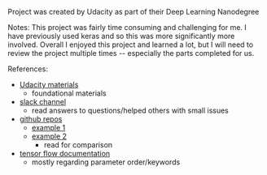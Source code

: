 Project was created by Udacity as part of their Deep Learning Nanodegree

Notes:
This project was fairly time consuming and challenging for me.
I have previously used keras and so this was more significantly more involved.
Overall I enjoyed this project and learned a lot, but I will need to review the project multiple times -- especially the parts completed for us.


References:
* [Udacity materials](https://www.udacity.com/course/deep-learning-nanodegree-foundation--nd101)
  * foundational materials
* [slack channel](nd101.slack.com)
  * read answers to questions/helped others with small issues
* [github repos](https://github.com/sumitbinnani)
  * [example 1](https://github.com/tanakatsu/udacity-dlnd-project2-image-classification/blob/master/dlnd_image_classification.ipynb)
  * [example 2](https://github.com/marcouberti/udacity-dlnd-project2/blob/master/dlnd_image_classification.ipynb)
    * read for comparison
* [tensor flow documentation](https://www.tensorflow.org/)
  * mostly regarding parameter order/keywords
